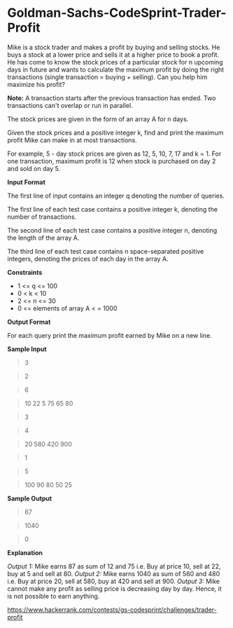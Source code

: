 # Goldman-Sachs-CodeSprint-Trader-Profit

Mike is a stock trader and makes a profit by buying and selling stocks. He buys a stock at a lower price and sells it at a higher price to book a profit. He has come to know the stock prices of a particular stock for n upcoming days in future and wants to calculate the maximum profit by doing the right transactions (single transaction = buying + selling). Can you help him maximize his profit?

**Note:** A transaction starts after the previous transaction has ended. Two transactions can't overlap or run in parallel.

The stock prices are given in the form of an array A for n days.

Given the stock prices and a positive integer k, find and print the maximum profit Mike can make in at most transactions.

For example, 5 - day stock prices are given as 12, 5, 10, 7, 17 and k = 1. For one transaction, maximum profit is 12 when stock is purchased on day 2  and sold on day 5.

**Input Format**

The first line of input contains an integer q denoting the number of queries.

The first line of each test case contains a positive integer k, denoting the number of transactions.

The second line of each test case contains a positive integer n, denoting the length of the array A.

The third line of each test case contains n space-separated positive integers, denoting the prices of each day in the array A.

**Constraints**
- 1 <= q <= 100
- 0 < k < 10
- 2 <= n <= 30
- 0 <= elements of array A < = 1000

**Output Format**

For each query print the maximum profit earned by Mike on a new line.

**Sample Input**

> 3

> 2

> 6

> 10 22 5 75 65 80

> 3

> 4

> 20 580 420 900

> 1

> 5

> 100 90 80 50 25

**Sample Output**

> 87

> 1040

> 0

**Explanation**

*Output 1:* Mike earns 87 as sum of 12 and 75 i.e. Buy at price 10, sell at 22, buy at 5 and sell at 80.
*Output 2:* Mike earns 1040 as sum of 560 and 480 i.e. Buy at price 20, sell at 580, buy at 420 and sell at 900.
*Output 3:* Mike cannot make any profit as selling price is decreasing day by day. Hence, it is not possible to earn anything.

https://www.hackerrank.com/contests/gs-codesprint/challenges/trader-profit

